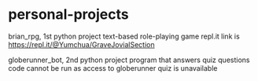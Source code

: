 # personal-projects

brian_rpg, 1st python project
text-based role-playing game
repl.it link is https://repl.it/@Yumchua/GraveJovialSection

globerunner_bot, 2nd python project
program that answers quiz questions
code cannot be run as access to globerunner quiz is unavailable
